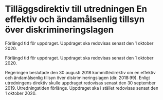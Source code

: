 # Tilläggsdirektiv till utredningen En effektiv och ändamålsenlig tillsyn över diskrimineringslagen

Förlängd tid för uppdraget. Uppdraget ska redovisas senast den 1 oktober 2020.

Förlängd tid för uppdraget. Uppdraget ska redovisas senast den 1 oktober 2020.

Regeringen beslutade den 30 augusti 2018 kommittédirektiv om en effektiv och ändamålsenlig tillsyn över diskrimineringslagen (dir. 2018:99). Enligt utredningens direktiv skulle uppdraget redovisas senast den 30 september 2019. Utredningstiden förlängs. Uppdraget ska i stället redovisas senast den 1 oktober 2020.
